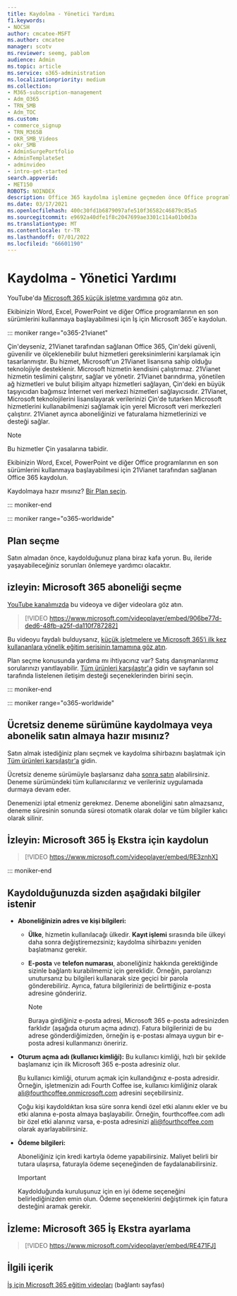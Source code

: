 ```yaml
---
title: Kaydolma - Yönetici Yardımı
f1.keywords:
- NOCSH
author: cmcatee-MSFT
ms.author: cmcatee
manager: scotv
ms.reviewer: seemg, pablom
audience: Admin
ms.topic: article
ms.service: o365-administration
ms.localizationpriority: medium
ms.collection:
- M365-subscription-management
- Adm_O365
- TRN_SMB
- Adm_TOC
ms.custom:
- commerce_signup
- TRN_M365B
- OKR_SMB_Videos
- okr_SMB
- AdminSurgePortfolio
- AdminTemplateSet
- adminvideo
- intro-get-started
search.appverid:
- MET150
ROBOTS: NOINDEX
description: Office 365 kaydolma işlemine geçmeden önce Office programlarının en son sürümleri hakkında bilmeniz gerekenleri anlayın.
ms.date: 03/17/2021
ms.openlocfilehash: 400c30fd1b6879097afe510f36582c46879c85a5
ms.sourcegitcommit: e9692a40dfe1f8c2047699ae3301c114a01b0d3a
ms.translationtype: MT
ms.contentlocale: tr-TR
ms.lasthandoff: 07/01/2022
ms.locfileid: "66601190"
---
```

# <a name="how-to-sign-up---admin-help"></a>Kaydolma - Yönetici Yardımı

YouTube'da [Microsoft 365 küçük işletme yardımına](https://go.microsoft.com/fwlink/?linkid=2197659) göz atın.

Ekibinizin Word, Excel, PowerPoint ve diğer Office programlarının en son sürümlerini kullanmaya başlayabilmesi için İş için Microsoft 365'e kaydolun.

::: moniker range="o365-21vianet"

Çin'deyseniz, 21Vianet tarafından sağlanan Office 365, Çin'deki güvenli, güvenilir ve ölçeklenebilir bulut hizmetleri gereksinimlerini karşılamak için tasarlanmıştır. Bu hizmet, Microsoft'un 21Vianet lisansına sahip olduğu teknolojiyle desteklenir. Microsoft hizmetin kendisini çalıştırmaz. 21Vianet hizmetin teslimini çalıştırır, sağlar ve yönetir. 21Vianet barındırma, yönetilen ağ hizmetleri ve bulut bilişim altyapı hizmetleri sağlayan, Çin'deki en büyük taşıyıcıdan bağımsız İnternet veri merkezi hizmetleri sağlayıcısıdır. 21Vianet, Microsoft teknolojilerini lisanslayarak verilerinizi Çin'de tutarken Microsoft hizmetlerini kullanabilmenizi sağlamak için yerel Microsoft veri merkezleri çalıştırır. 21Vianet ayrıca aboneliğinizi ve faturalama hizmetlerinizi ve desteği sağlar.
  
> [!NOTE]
> Bu hizmetler Çin yasalarına tabidir.
  
Ekibinizin Word, Excel, PowerPoint ve diğer Office programlarının en son sürümlerini kullanmaya başlayabilmesi için 21Vianet tarafından sağlanan Office 365 kaydolun.
  
Kaydolmaya hazır mısınız? [Bir Plan seçin](https://products.office.com/zh-cn/business/compare-office-365-for-business-plans).
  
::: moniker-end

::: moniker range="o365-worldwide"

## <a name="choose-a-plan"></a>Plan seçme

Satın almadan önce, kaydolduğunuz plana biraz kafa yorun. Bu, ileride yaşayabileceğiniz sorunları önlemeye yardımcı olacaktır.

## <a name="watch-choose-a-microsoft-365-subscription"></a>izleyin: Microsoft 365 aboneliği seçme

[YouTube kanalımızda](https://go.microsoft.com/fwlink/?linkid=2198032) bu videoya ve diğer videolara göz atın.

> [!VIDEO https://www.microsoft.com/videoplayer/embed/906be77d-ded6-48fb-a25f-da110f787282]

Bu videoyu faydalı bulduysanız, [küçük işletmelere ve Microsoft 365’i ilk kez kullananlara yönelik eğitim serisinin tamamına göz atın](../../business-video/index.yml).

Plan seçme konusunda yardıma mı ihtiyacınız var? Satış danışmanlarımız sorularınızı yanıtlayabilir. [Tüm ürünleri karşılaştır'a](https://products.office.com/compare-all-microsoft-office-products?tab=2) gidin ve sayfanın sol tarafında listelenen iletişim desteği seçeneklerinden birini seçin.
  
::: moniker-end

::: moniker range="o365-worldwide"

## <a name="ready-to-sign-up-for-a-free-trial-or-buy-a-subscription"></a>Ücretsiz deneme sürümüne kaydolmaya veya abonelik satın almaya hazır mısınız?

Satın almak istediğiniz planı seçmek ve kaydolma sihirbazını başlatmak için [Tüm ürünleri karşılaştır'a](https://products.office.com/compare-all-microsoft-office-products?tab=2) gidin. 
  
Ücretsiz deneme sürümüyle başlarsanız daha [sonra satın](../../commerce/try-or-buy-microsoft-365.md) alabilirsiniz. Deneme sürümündeki tüm kullanıcılarınız ve verileriniz uygulamada durmaya devam eder.
  
Denemenizi iptal etmeniz gerekmez. Deneme aboneliğini satın almazsanız, deneme süresinin sonunda süresi otomatik olarak dolar ve tüm bilgiler kalıcı olarak silinir.

## <a name="watch-sign-up-for-microsoft-365-business-premium"></a>İzleyin: Microsoft 365 İş Ekstra için kaydolun

> [!VIDEO https://www.microsoft.com/videoplayer/embed/RE3znhX]

::: moniker-end

## <a name="youll-be-asked-for-the-following-information-when-you-sign-up"></a>Kaydolduğunuzda sizden aşağıdaki bilgiler istenir

- **Aboneliğinizin adres ve kişi bilgileri:**

  - **Ülke**, hizmetin kullanılacağı ülkedir. **Kayıt işlemi** sırasında bile ülkeyi daha sonra değiştiremezsiniz; kaydolma sihirbazını yeniden başlatmanız gerekir.

  - **E-posta** ve **telefon numarası**, aboneliğiniz hakkında gerektiğinde sizinle bağlantı kurabilmemiz için gereklidir. Örneğin, parolanızı unutursanız bu bilgileri kullanarak size geçici bir parola gönderebiliriz. Ayrıca, fatura bilgilerinizi de belirttiğiniz e-posta adresine göndeririz.

    > [!NOTE]
    > Buraya girdiğiniz e-posta adresi, Microsoft 365 e-posta adresinizden farklıdır (aşağıda oturum açma adınız). Fatura bilgilerinizi de bu adrese gönderdiğimizden, örneğin iş e-postası almaya uygun bir e-posta adresi kullanmanızı öneririz.
  
- **Oturum açma adı (kullanıcı kimliği):** Bu kullanıcı kimliği, hızlı bir şekilde başlamanız için ilk Microsoft 365 e-posta adresiniz olur.

    Bu kullanıcı kimliği, oturum açmak için kullandığınız e-posta adresidir. Örneğin, işletmenizin adı Fourth Coffee ise, kullanıcı kimliğiniz olarak ali@fourthcoffee.onmicrosoft.com adresini seçebilirsiniz.

    Çoğu kişi kaydoldıktan kısa süre sonra kendi özel etki alanını ekler ve bu etki alanına e-posta almaya başlayabilir. Örneğin, fourthcoffee.com adlı bir özel etki alanınız varsa, e-posta adresinizi ali@fourthcoffee.com olarak ayarlayabilirsiniz.

- **Ödeme bilgileri:**

    Aboneliğiniz için kredi kartıyla ödeme yapabilirsiniz. Maliyet belirli bir tutara ulaşırsa, faturayla ödeme seçeneğinden de faydalanabilirsiniz.

    > [!IMPORTANT]
    >  Kaydolduğunda kuruluşunuz için en iyi ödeme seçeneğini belirlediğinizden emin olun. Ödeme seçeneklerini değiştirmek için fatura desteğini aramak gerekir.

## <a name="watch-set-up-microsoft-365-business-premium"></a>İzleme: Microsoft 365 İş Ekstra ayarlama

> [!VIDEO https://www.microsoft.com/videoplayer/embed/RE471FJ]

## <a name="related-content"></a>İlgili içerik

[İş için Microsoft 365 eğitim videoları](../../business-video/index.yml) (bağlantı sayfası)
